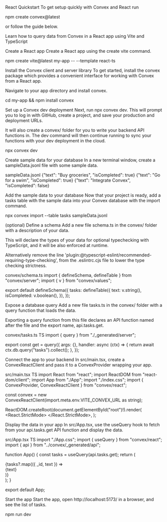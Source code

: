 React Quickstart
To get setup quickly with Convex and React run

npm create convex@latest


or follow the guide below.

Learn how to query data from Convex in a React app using Vite and
TypeScript

Create a React app
Create a React app using the create vite command.

npm create vite@latest my-app -- --template react-ts

Install the Convex client and server library
To get started, install the convex package which provides a convenient interface for working with Convex from a React app.

Navigate to your app directory and install convex.

cd my-app && npm install convex

Set up a Convex dev deployment
Next, run npx convex dev. This will prompt you to log in with GitHub, create a project, and save your production and deployment URLs.

It will also create a convex/ folder for you to write your backend API functions in. The dev command will then continue running to sync your functions with your dev deployment in the cloud.

npx convex dev

Create sample data for your database
In a new terminal window, create a sampleData.jsonl file with some sample data.

sampleData.jsonl
{"text": "Buy groceries", "isCompleted": true}
{"text": "Go for a swim", "isCompleted": true}
{"text": "Integrate Convex", "isCompleted": false}

Add the sample data to your database
Now that your project is ready, add a tasks table with the sample data into your Convex database with the import command.

npx convex import --table tasks sampleData.jsonl

(optional) Define a schema
Add a new file schema.ts in the convex/ folder with a description of your data.

This will declare the types of your data for optional typechecking with TypeScript, and it will be also enforced at runtime.

Alternatively remove the line 'plugin:@typescript-eslint/recommended-requiring-type-checking', from the .eslintrc.cjs file to lower the type checking strictness.

convex/schema.ts
import { defineSchema, defineTable } from "convex/server";
import { v } from "convex/values";

export default defineSchema({
  tasks: defineTable({
    text: v.string(),
    isCompleted: v.boolean(),
  }),
});

Expose a database query
Add a new file tasks.ts in the convex/ folder with a query function that loads the data.

Exporting a query function from this file declares an API function named after the file and the export name, api.tasks.get.

convex/tasks.ts
TS
import { query } from "./_generated/server";

export const get = query({
  args: {},
  handler: async (ctx) => {
    return await ctx.db.query("tasks").collect();
  },
});

Connect the app to your backend
In src/main.tsx, create a ConvexReactClient and pass it to a ConvexProvider wrapping your app.

src/main.tsx
TS
import React from "react";
import ReactDOM from "react-dom/client";
import App from "./App";
import "./index.css";
import { ConvexProvider, ConvexReactClient } from "convex/react";

const convex = new ConvexReactClient(import.meta.env.VITE_CONVEX_URL as string);

ReactDOM.createRoot(document.getElementById("root")!).render(
  <React.StrictMode>
    <ConvexProvider client={convex}>
      <App />
    </ConvexProvider>
  </React.StrictMode>,
);


Display the data in your app
In src/App.tsx, use the useQuery hook to fetch from your api.tasks.get API function and display the data.

src/App.tsx
TS
import "./App.css";
import { useQuery } from "convex/react";
import { api } from "../convex/_generated/api";

function App() {
  const tasks = useQuery(api.tasks.get);
  return (
    <div className="App">
      {tasks?.map(({ _id, text }) => <div key={_id}>{text}</div>)}
    </div>
  );
}

export default App;



Start the app
Start the app, open http://localhost:5173/ in a browser, and see the list of tasks.

npm run dev